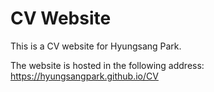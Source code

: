 # CV Website

This is a CV website for Hyungsang Park.

The website is hosted in the following address:
https://hyungsangpark.github.io/CV